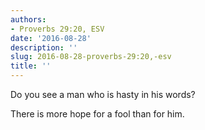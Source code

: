 ```yaml
---
authors:
- Proverbs 29:20, ESV
date: '2016-08-28'
description: ''
slug: 2016-08-28-proverbs-29:20,-esv
title: ''
---
```

Do you see a man who is hasty in his words?
 
There is more hope for a fool than for him.



